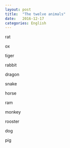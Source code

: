 ```yaml
---
layout: post
title:  "The twelve animals"
date:   2016-12-17
categories: English
---
```


rat

ox

tiger

rabbit

dragon

snake

horse

ram

monkey

rooster

dog

pig
